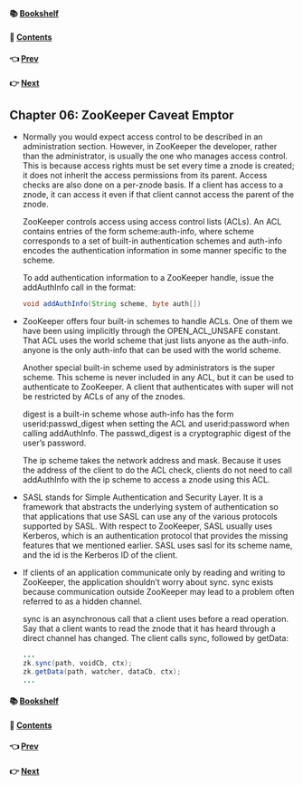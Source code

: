 #### &#x1F4DA; [Bookshelf](../)
#### &#x1F4DC; [Contents](./README.md#contents)
#### &#x1F448; [Prev](./Ch05_Dealing_with_Failure.md)
#### &#x1F449; [Next](./Ch07_The_C_Client.md)

## Chapter 06: ZooKeeper Caveat Emptor

- Normally you would expect access control to be described in an administration section. However, in ZooKeeper the developer, rather than the administrator, is usually the one who manages access control. This is because access rights must be set every time a znode is created; it does not inherit the access permissions from its parent. Access checks are also done on a per-znode basis. If a client has access to a znode, it can access it even if that client cannot access the parent of the znode.

	ZooKeeper controls access using access control lists (ACLs). An ACL contains entries of the form scheme:auth-info, where scheme corresponds to a set of built-in authentication schemes and auth-info encodes the authentication information in some manner specific to the scheme.

	To add authentication information to a ZooKeeper handle, issue the addAuthInfo call in the format:
  ```java
  void addAuthInfo(String scheme, byte auth[])
  ```

- ZooKeeper offers four built-in schemes to handle ACLs. One of them we have been using implicitly through the OPEN_ACL_UNSAFE constant. That ACL uses the world scheme that just lists anyone as the auth-info. anyone is the only auth-info that can be used with the world scheme.

	Another special built-in scheme used by administrators is the super scheme. This scheme is never included in any ACL, but it can be used to authenticate to ZooKeeper. A client that authenticates with super will not be restricted by ACLs of any of the znodes.

	digest is a built-in scheme whose auth-info has the form userid:passwd_digest when setting the ACL and userid:password when calling addAuthInfo. The passwd_digest is a cryptographic digest of the user’s password.

	The ip scheme takes the network address and mask. Because it uses the address of the client to do the ACL check, clients do not need to call addAuthInfo with the ip scheme to access a znode using this ACL.

- SASL stands for Simple Authentication and Security Layer. It is a framework that abstracts the underlying system of authentication so that applications that use SASL can use any of the various protocols supported by SASL. With respect to ZooKeeper, SASL usually uses Kerberos, which is an authentication protocol that provides the missing features that we mentioned earlier. SASL uses sasl for its scheme name, and the id is the Kerberos ID of the client.

- If clients of an application communicate only by reading and writing to ZooKeeper, the application shouldn’t worry about sync. sync exists because communication outside ZooKeeper may lead to a problem often referred to as a hidden channel.

	sync is an asynchronous call that a client uses before a read operation. Say that a client wants to read the znode that it has heard through a direct channel has changed. The client calls sync, followed by getData:
  ```java
  ...
  zk.sync(path, voidCb, ctx);
  zk.getData(path, watcher, dataCb, ctx);
  ...
  ```

#### &#x1F4DA; [Bookshelf](../)
#### &#x1F4DC; [Contents](./README.md#contents)
#### &#x1F448; [Prev](./Ch05_Dealing_with_Failure.md)
#### &#x1F449; [Next](./Ch07_The_C_Client.md)